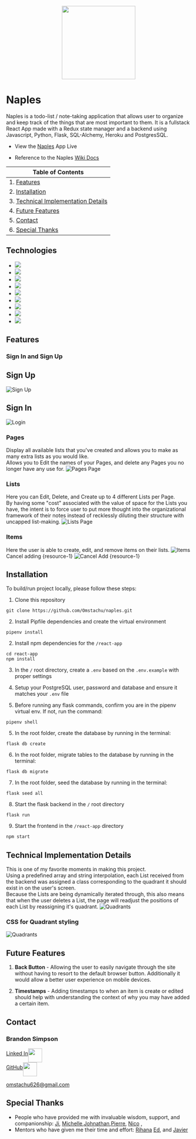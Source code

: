 <p align='center'>
  <img src='./readme-assets/images/neapolitan-icecream-color-palette.png' height='200px'>
</p>

# Naples
Naples is a todo-list / note-taking application that allows user to organize and keep track of the things that are most important to them. It is a fullstack React App made with a Redux state manager and a backend using Javascript, Python, Flask, SQL-Alchemy, Heroku and PostgresSQL.

* View the <a href='https://naples-app.herokuapp.com/'>Naples</a> App Live

* Reference to the Naples <a href='https://github.com/Omstachu/naples/wiki'>Wiki Docs</a>

| Table of Contents |
| ----------------- |
| 1. [Features](#features) |
| 2. [Installation](#installation) |
| 3. [Technical Implementation Details](#technical-implementation-details) |
| 4. [Future Features](#future-features) |
| 5. [Contact](#contact) |
| 6. [Special Thanks](#special-thanks) |


## Technologies
* <a href="https://developer.mozilla.org/en-US/docs/Web/JavaScript"><img src="https://img.shields.io/badge/-JavaScript-F7DF1E?logo=JavaScript&logoColor=333333" /></a>
* <a href="https://www.postgresql.org/"><img src="https://img.shields.io/badge/-PostgreSQL-336791?logo=PostgreSQL&logoColor=white" /></a>
* <a href="https://nodejs.org/"><img src="https://img.shields.io/badge/Node.js-43853D?style=flat&logo=node.js&logoColor=white"></a>
* <a href="https://reactjs.org/"><img src="https://img.shields.io/badge/react-%2320232a.svg?style=flat&logo=react&logoColor=%2361DAFB"></a>
* <a href="https://redux.js.org/"><img src="https://img.shields.io/badge/redux-%23593d88.svg?style=flat&logo=redux&logoColor=white"></a>
* <a href="https://developer.mozilla.org/en-US/docs/Web/CSS"><img src="https://img.shields.io/badge/-CSS3-1572B6?logo=CSS3" /></a>
* <a href="https://www.python.org/"><img src="https://img.shields.io/badge/Python-3776AB?style=flat&logo=python&logoColor=white" /></a>
* <a href="https://flask.palletsprojects.com/"><img src="https://img.shields.io/badge/Flask-000000?style=flat&logo=flask&logoColor=white" /></a>
* <a href="https://www.heroku.com/home"><img src="https://img.shields.io/badge/Heroku-430098?style=flat&logo=heroku&logoColor=white" /></a>


## Features

### Sign In and Sign Up
## Sign Up
![Sign Up](./readme-assets/images/2021-09-04-18_47_55-Naples.png)
## Sign In
![Login](./readme-assets/images/2021-09-04-19_26_50-Window.png)

### Pages
Display all available lists that you've created and allows you to make as many extra lists as you would like.<br>
Allows you to Edit the names of your Pages, and delete any Pages you no longer have any use for.
![Pages Page](./readme-assets/images/2021-09-04-18_51_11-Settings.png)

### Lists
Here you can Edit, Delete, and Create up to 4 different Lists per Page. <br>
By having some "cost" associated with the value of space for the Lists you have, the intent is to force user to put more thought into the organizational framework of their notes instead of recklessly diluting their structure with uncapped list-making.
![Lists Page](./readme-assets/images/2021-09-04-19_03_35-Window.png)

### Items
Here the user is able to create, edit, and remove items on their lists.
![Items](./readme-assets/images/2021-09-04-19_25_05-Window.png)
Cancel adding {resource-1}
![Cancel Add {resource-1}](./readme-assets/images/{resource-1}-add-cancel.jpg)



## Installation
To build/run project locally, please follow these steps:

1. Clone this repository

```shell
git clone https://github.com/Omstachu/naples.git
```

2. Install Pipfile dependencies and create the virtual environment
```shell
pipenv install
```

2. Install npm dependencies for the `/react-app`

```shell
cd react-app
npm install
```

3. In the `/` root directory, create a `.env` based on the `.env.example` with proper settings

4. Setup your PostgreSQL user, password and database and ensure it matches your `.env` file

5. Before running any flask commands, confirm you are in the pipenv virtual env. If not, run the command:
```shell
pipenv shell
```

5. In the root folder, create the database by running in the terminal:
```shell
flask db create
```

6. In the root folder, migrate tables to the database by running in the terminal:
```shell
flask db migrate
```

7. In the root folder, seed the database by running in the terminal:
```shell
flask seed all
```

8. Start the flask backend in the `/` root directory
```shell
flask run
```

9. Start the frontend in the `/react-app` directory

```javascript
npm start
```


## Technical Implementation Details
This is one of my favorite moments in making this project. <br> Using a predefined array and string interpolation, each List received from the backend was assigned a class corresponding to the quadrant it should exist in on the user's screen.<br> Because the Lists are being dynamically iterated through, this also means that when the user deletes a List, the page will readjust the positions of each List by reassigning it's quadrant.
![Quadrants](./readme-assets/images/2021-09-04-19_30_44-index.js-Naples[WSL_Ubuntu]-Visual-Studio-Code.png)
### CSS for Quadrant styling

![Quadrants](./readme-assets/images/2021-09-04-19_34_15-index.css-Naples[WSL_Ubuntu]-Visual-Studio-Code.png)

## Future Features

1. __Back Button__ - Allowing the user to easily navigate through the site without having to resort to the default browser button. Additionally it would allow a better user experience on mobile devices.

2. __Timestamps__ - Adding timestamps to when an item is create or edited should help with understanding the context of why you may have added a certain item.


## Contact

### Brandon Simpson
<a href="https://www.linkedin.com/in/brandon-simpson-5617ab212/">Linked In<img src="./readme-assets/images/linked-in-icon.png" height="38" align="middle" /></a><br>
<a href="https://github.com/Omstachu">GitHub<img src="./readme-assets/images/github-icon.png" height="38" align="middle" /></a>

omstachu626@gmail.com


## Special Thanks
* People who have provided me with invaluable wisdom, support, and companionship: [Ji](https://github.com/ji-k), [Michelle](https://github.com/michellekontoff),[Johnathan](https://github.com/jyih),[Pierre](https://github.com/TheGuilbotine), [Nico](https://github.com/nicopierson) ,
* Mentors who have given me their time and effort: [Rihana](https://github.com/martinson-r) [Ed](https://github.com/edherm), and [Javier](https://github.com/javiermortiz)
